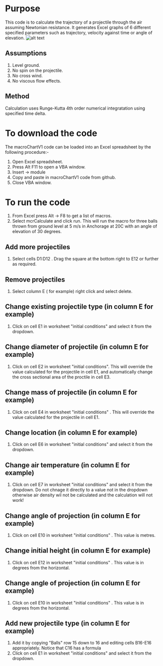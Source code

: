 # Purpose
This code is to calculate the trajectory of a projectile through the air assuming Newtonian resistance.
It generates Excel graphs of 6 different specified parameters such as trajectory, velocity against time or angle of elevation. 
![alt text](https://github.com/MarkPinsker/trajectory/edit/main/sample.png)

## Assumptions
1. Level ground.
2. No spin on the projectile.
3. No cross wind.
4. No viscous flow effects.

## Method
Calculation uses Runge-Kutta 4th order numerical integratation using specified time delta.

# To download the code
The macroChartV1 code can be loaded into an Excel spreadsheet by the following procedure:-

1. Open Excel spreadsheet.
2. Press Alt F11 to open a VBA window.
3. Insert -> module
4. Copy and paste in macroChartV1 code from github.
5. Close VBA window.

# To run the code
1. From Excel press Alt -> F8 to get a list of macros. 
2. Select mcrCalculate and click run. This will run the macro for three balls thrown from ground level at 5 m/s in Anchorage at 20C with an angle of elevation of 30 degrees.

## Add more projectiles 
1. Select cells  D1:D12 . Drag the square at the bottom right to E12 or further as required. 

## Remove projectiles
1. Select column E ( for example) right click and select delete.

## Change existing projectile type (in column E for example)
1. Click on cell E1 in worksheet "initial conditions" and select it from the dropdown.

## Change diameter of projectile (in column E for example)
1. Click on cell E2 in worksheet "initial conditions". This will override the value calculated for the projectile in cell E1, and automatically change the cross sectional area of the proctile in cell E3. 

## Change mass of projectile (in column E for example)
1. Click on cell E4 in worksheet "initial conditions" . This will override the value calculated for the projectile in cell E1.

## Change location (in column E for example)
1. Click on cell E6 in worksheet "initial conditions" and select it from the dropdown.

## Change air temperature (in column E for example)
1. Click on cell E7 in worksheet "initial conditions" and select it from the dropdown. Do not chnage it directly to a value not in the dropdown otherwise air density wil not be calculated and the calculation will not work!

## Change angle of projection (in column E for example)
1. Click on cell E10 in worksheet "initial conditions" . This value is metres.

## Change initial height (in column E for example)
1. Click on cell E12 in worksheet "initial conditions" . This value is in degrees from the horizontal.

## Change angle of projection (in column E for example)
1. Click on cell E10 in worksheet "initial conditions" . This value is in degrees from the horizontal.
## Add new projectile type (in column E for example)
1. Add it by copying "Balls" row 15 down to 16 and editing cells B16-E16 appropriately. Notice that C16 has a formula
2. Click on cell E1 in worksheet "initial conditions" and select it from the dropdown.
